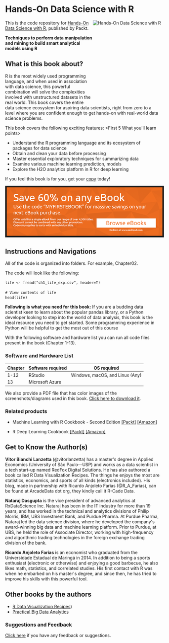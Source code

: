 # Hands-On Data Science with R

<a href="https://www.packtpub.com/big-data-and-business-intelligence/hands-data-science-r?utm_source=github&utm_medium=repository&utm_campaign=9781789139402"><img src="https://www.packtpub.com/sites/default/files/B10404_cover.png" alt="Hands-On Data Science with R" height="256px" align="right"></a>

This is the code repository for [Hands-On Data Science with R](https://www.packtpub.com/big-data-and-business-intelligence/hands-data-science-r?utm_source=github&utm_medium=repository&utm_campaign=9781789139402), published by Packt.

**Techniques to perform data manipulation and mining to build smart analytical models using R**

## What is this book about?
R is the most widely used programming language, and when used in association with data science, this powerful combination will solve the complexities involved with unstructured datasets in the real world. This book covers the entire data science ecosystem for aspiring data scientists, right from zero to a level where you are confident enough to get hands-on with real-world data science problems.

This book covers the following exciting features: <First 5 What you'll learn points>
* Understand the R programming language and its ecosystem of packages for data science
* Obtain and clean your data before processing
* Master essential exploratory techniques for summarizing data
* Examine various machine learning prediction, models
* Explore the H2O analytics platform in R for deep learning

If you feel this book is for you, get your [copy](https://www.amazon.com/dp/1789139406) today!

<a href="https://www.packtpub.com/?utm_source=github&utm_medium=banner&utm_campaign=GitHubBanner"><img src="https://raw.githubusercontent.com/PacktPublishing/GitHub/master/GitHub.png" 
alt="https://www.packtpub.com/" border="5" /></a>


## Instructions and Navigations
All of the code is organized into folders. For example, Chapter02.

The code will look like the following:
```
life <- fread("ch1_life_exp.csv", header=T)

# View contents of life
head(life)
```

**Following is what you need for this book:**
If you are a budding data scientist keen to learn about the popular pandas library, or a Python developer looking to step into the world of data analysis, this book is the ideal resource you need to get started. Some programming experience in Python will be helpful to get the most out of this course

With the following software and hardware list you can run all code files present in the book (Chapter 1-13).

### Software and Hardware List

| Chapter    | Software required                    | OS required                     |   
| ---------- |  ------------------------------------| --------------------------------|
| 1-12       | RStudio                              | Windows, macOS, and Linux (Any) |
| 13         | Microsoft Azure                      |                                 |



We also provide a PDF file that has color images of the screenshots/diagrams used in this book. [Click here to download it](https://www.packtpub.com/sites/default/files/downloads/9781789139402_ColorImages.pdf).

### Related products <Other books you may enjoy>
* Machine Learning with R Cookbook - Second Edition [[Packt]](https://india.packtpub.com/in/big-data-and-business-intelligence/machine-learning-r-cookbook-second-edition?utm_source=github&utm_medium=repository&utm_campaign=9781787284395) [[Amazon]](https://www.amazon.com/dp/1787284395)

* R Deep Learning Cookbook [[Packt]](https://india.packtpub.com/in/big-data-and-business-intelligence/r-deep-learning-cookbook?utm_source=github&utm_medium=repository&utm_campaign=9781787121089) [[Amazon]](https://www.amazon.com/dp/1787121089)

## Get to Know the Author(s)
**Vitor Bianchi Lanzetta** (@vitorlanzetta) has a master's degree in Applied Economics (University of São Paulo—USP) and works as a data scientist in a tech start-up named RedFox Digital Solutions. He has also authored a book called R Data Visualization Recipes. The things he enjoys the most are statistics, economics, and sports of all kinds (electronics included). His blog, made in partnership with Ricardo Anjoleto Farias (@R_A_Farias), can be found at ArcadeData dot org, they kindly call it R-Cade Data.

**Nataraj Dasgupta** is the vice president of advanced analytics at RxDataScience Inc. Nataraj has been in the IT industry for more than 19 years, and has worked in the technical and analytics divisions of Philip Morris, IBM, UBS Investment Bank, and Purdue Pharma. At Purdue Pharma, Nataraj led the data science division, where he developed the company's award-winning big data and machine learning platform. Prior to Purdue, at UBS, he held the role of Associate Director, working with high-frequency and algorithmic trading technologies in the foreign exchange trading division of the bank.

**Ricardo Anjoleto Farias** is an economist who graduated from the Universidade Estadual de Maringá in 2014. In addition to being a sports enthusiast (electronic or otherwise) and enjoying a good barbecue, he also likes math, statistics, and correlated studies. His first contact with R was when he embarked on his master's degree, and since then, he has tried to improve his skills with this powerful tool.


## Other books by the authors
* [R Data Visualization Recipes](https://india.packtpub.com/in/big-data-and-business-intelligence/r-data-visualization-recipes?utm_source=github&utm_medium=repository&utm_campaign=9781788398312))
* [Practical Big Data Analytics](https://india.packtpub.com/in/big-data-and-business-intelligence/practical-big-data-analytics?utm_source=github&utm_medium=repository&utm_campaign=9781783554393)

### Suggestions and Feedback
[Click here](https://docs.google.com/forms/d/e/1FAIpQLSdy7dATC6QmEL81FIUuymZ0Wy9vH1jHkvpY57OiMeKGqib_Ow/viewform) if you have any feedback or suggestions.

